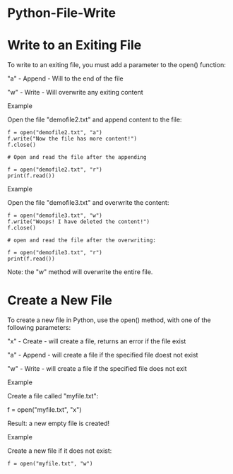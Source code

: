 # Python-File-Write
# Write to an Exiting File
To write to an exiting file, you must add a parameter to the open() function:

"a" - Append - Will to the end of the file

"w" - Write - Will overwrite any exiting content

Example

Open the file "demofile2.txt" and append content to the file:

    f = open("demofile2.txt", "a")
    f.write("Now the file has more content!")
    f.close()

    # Open and read the file after the appending

    f = open("demofile2.txt", "r")
    print(f.read())


Example

Open the file "demofile3.txt" and overwrite the content:

    f = open("demofile3.txt", "w")
    f.write("Woops! I have deleted the content!")
    f.close()

    # open and read the file after the overwriting:

    f = open("demofile3.txt", "r")
    print(f.read())

Note: the "w" method will overwrite the entire file.

# Create a New File

To create a new file in Python, use the open() method, with one of the following parameters:

"x" - Create - will create a file, returns an error if the file exist

"a" - Append - will create a file if the specified file doest not exist

"w" - Write - will create a file if the specified file does not exit 

Example

Create a file called "myfile.txt":

f = open("myfile.txt", "x")

Result: a new empty file is created!

Example 

Create a new file if it does not exist:

    f = open("myfile.txt", "w")